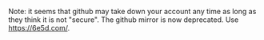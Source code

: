 Note: it seems that github may take down your account any time as long as they think it is not "secure".
The github mirror is now deprecated. Use <https://6e5d.com/>.
